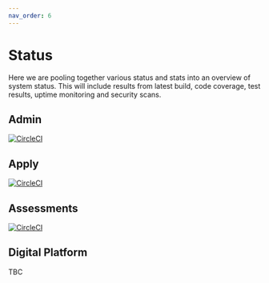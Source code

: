 ```yaml
---
nav_order: 6
---
```

# Status

Here we are pooling together various status and stats into an overview of system status. This will include results from latest build, code coverage, test results, uptime monitoring and security scans.

## Admin

[![CircleCI](https://circleci.com/gh/jac-uk/admin/tree/master.svg?style=svg)](https://circleci.com/gh/jac-uk/admin/tree/master)

## Apply

[![CircleCI](https://circleci.com/gh/jac-uk/apply/tree/master.svg?style=svg)](https://circleci.com/gh/jac-uk/apply/tree/master)

## Assessments

[![CircleCI](https://circleci.com/gh/jac-uk/assessments/tree/master.svg?style=svg)](https://circleci.com/gh/jac-uk/assessments/tree/master)



## Digital Platform

TBC